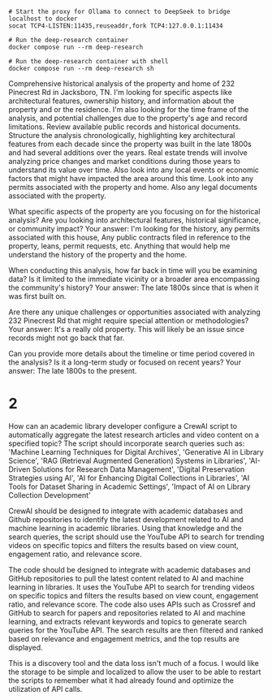 ```shell
# Start the proxy for Ollama to connect to DeepSeek to bridge localhost to docker
socat TCP4-LISTEN:11435,reuseaddr,fork TCP4:127.0.0.1:11434

# Run the deep-research container
docker compose run --rm deep-research

# Run the deep-research container with shell
docker compose run --rm deep-research sh
```

Comprehensive historical analysis of the property and home of 232 Pinecrest Rd in Jacksboro, TN. I'm looking for specific aspects like architectural features, ownership history, and information about the property and or the residence. I'm also looking for the time frame of the analysis, and potential challenges due to the property's age and record limitations. Review available public records and historical documents. Structure the analysis chronologically, highlighting key architectural features from each decade since the property was built in the late 1800s and had several additions over the years. Real estate trends will involve analyzing price changes and market conditions during those years to understand its value over time. Also look into any local events or economic factors that might have impacted the area around this time. Look into any permits associated with the property and home. Also any legal documents associated with the property.


What specific aspects of the property are you focusing on for the historical analysis? Are you looking into architectural features, historical significance, or community impact?
Your answer:
I'm looking for the history, any permits associated with this house, Any public contracts filed in reference to the property, leans, permit requests, etc. Anything that would help me understand the history of the property and the home.


When conducting this analysis, how far back in time will you be examining data? Is it limited to the immediate vicinity or a broader area encompassing the community's history?
Your answer: The late 1800s since that is when it was first built on.


Are there any unique challenges or opportunities associated with analyzing 232 Pinecrest Rd that might require special attention or methodologies?
Your answer: It's a really old property. This will likely be an issue since records might not go back that far.


Can you provide more details about the timeline or time period covered in the analysis? Is it a long-term study or focused on recent years?
Your answer: The late 1800s to the present.


# 2
How can an academic library developer configure a CrewAI script to automatically aggregate the latest research articles and video content on a specified topic? The script should incorporate search queries such as: 'Machine Learning Techniques for Digital Archives', 'Generative AI in Library Science', 'RAG (Retrieval Augmented Generation) Systems in Libraries', 'AI-Driven Solutions for Research Data Management', 'Digital Preservation Strategies using AI', 'AI for Enhancing Digital Collections in Libraries', 'AI Tools for Dataset Sharing in Academic Settings', 'Impact of AI on Library Collection Development'



CrewAI should be designed to integrate with academic databases and Github repositories to identify the latest development related to AI and machine learning in academic libraries. Using that knowledge and the search queries, the script should use the YouTube API to search for trending videos on specific topics and filters the results based on view count, engagement ratio, and relevance score.

The code should be designed to integrate with academic databases and GitHub repositories to pull the latest content related to AI and machine learning in libraries. It uses the YouTube API to search for trending videos on specific topics and filters the results based on view count, engagement ratio, and relevance score. The code also uses APIs such as Crossref and GitHub to search for papers and repositories related to AI and machine learning, and extracts relevant keywords and topics to generate search queries for the YouTube API. The search results are then filtered and ranked based on relevance and engagement metrics, and the top results are displayed.

This is a discovery tool and the data loss isn't much of a focus. I would like the storage to be simple and localized to allow the user to be able to restart the scripts to remember what it had already found and optimize the utilization of API calls.